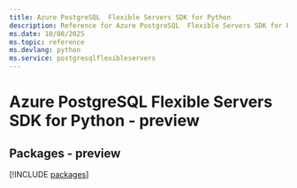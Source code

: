 ```yaml
---
title: Azure PostgreSQL  Flexible Servers SDK for Python
description: Reference for Azure PostgreSQL  Flexible Servers SDK for Python
ms.date: 10/08/2025
ms.topic: reference
ms.devlang: python
ms.service: postgresqlflexibleservers
---
```

# Azure PostgreSQL  Flexible Servers SDK for Python - preview
## Packages - preview
[!INCLUDE [packages](postgresql--flexible-servers-index.md)]